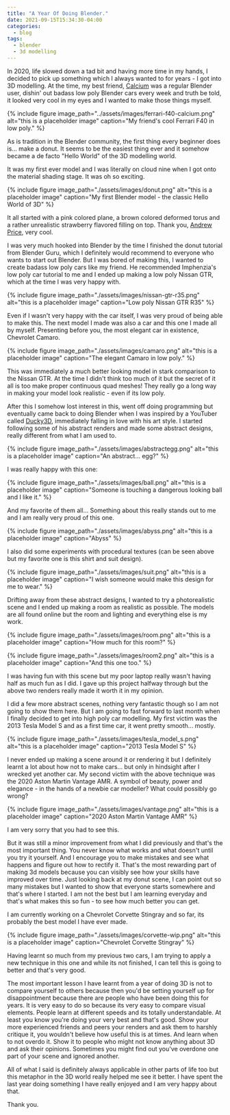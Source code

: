 ```yaml
---
title: "A Year Of Doing Blender."
date: 2021-09-15T15:34:30-04:00
categories:
  - blog
tags:
  - blender
  - 3d modelling
---
```


In 2020, life slowed down a tad bit and having more time in my hands, I decided to pick up something which I always wanted to for years - I got into 3D modelling. At the time, my best friend, [Calcium](https://www.youtube.com/c/TheBlueChalk) was a regular Blender user, dishin' out badass low poly Blender cars every week and truth be told, it looked very cool in my eyes and I wanted to make those things myself.

{% include figure image_path="../assets/images/ferrari-f40-calcium.png" alt="this is a placeholder image" caption="My friend's cool Ferrari F40 in low poly." %}

As is tradition in the Blender community, the first thing every beginner does is... make a donut. It seems to be the easiest thing ever and it somehow became a de facto "Hello World" of the 3D modelling world.

It was my first ever model and I was literally on cloud nine when I got onto the material shading stage. It was oh so exciting.

{% include figure image_path="./assets/images/donut.png" alt="this is a placeholder image" caption="My first Blender model - the classic Hello World of 3D" %}

It all started with a pink colored plane, a brown colored deformed torus and a rather unrealistic strawberry flavored filling on top. Thank you, [Andrew Price](https://www.blenderguru.com/), very cool.

I was very much hooked into Blender by the time I finished the donut tutorial from Blender Guru, which I definitely would recommend to everyone who wants to start out Blender. But I was bored of making this, I wanted to create badass low poly cars like my friend. He recommended Imphenzia's low poly car tutorial to me and I ended up making a low poly Nissan GTR, which at the time I was very happy with.

{% include figure image_path="./assets/images/nissan-gtr-r35.png" alt="this is a placeholder image" caption="Low poly Nissan GTR R35" %}

Even if I wasn't very happy with the car itself, I was very proud of being able to make this. The next model I made was also a car and this one I made all by myself. Presenting before you, the most elegant car in existence, Chevrolet Camaro.

{% include figure image_path="./assets/images/camaro.png" alt="this is a placeholder image" caption="The elegant Camaro in low poly." %}

This was immediately a much better looking model in stark comparison to the Nissan GTR. At the time I didn't think too much of it but the secret of it all is too make proper continuous quad meshes! They really go a long way in making your model look realistic - even if its low poly.

After this I somehow lost interest in this, went off doing programming but eventually came back to doing Blender when I was inspired by a YouTuber called [Ducky3D](https://www.youtube.com/channel/UCuNhGhbemBkdflZ1FGJ0lUQ), immediately falling in love with his art style. I started following some of his abstract renders and made some abstract designs, really different from what I am used to.

{% include figure image_path="./assets/images/abstractegg.png" alt="this is a placeholder image" caption="An abstract... egg?" %}

I was really happy with this one:

{% include figure image_path="./assets/images/ball.png" alt="this is a placeholder image" caption="Someone is touching a dangerous looking ball and I like it." %}

And my favorite of them all... Something about this really stands out to me and I am really very proud of this one.

{% include figure image_path="./assets/images/abyss.png" alt="this is a placeholder image" caption="Abyss" %}

I also did some experiments with procedural textures (can be seen above but my favorite one is this shirt and suit design).

{% include figure image_path="./assets/images/suit.png" alt="this is a placeholder image" caption="I wish someone would make this design for me to wear." %}

Drifting away from these abstract designs, I wanted to try a photorealistic scene and I ended up making a room as realistic as possible. The models are all found online but the room and lighting and everything else is my work.

{% include figure image_path="./assets/images/room.png" alt="this is a placeholder image" caption="How much for this room?" %}

{% include figure image_path="./assets/images/room2.png" alt="this is a placeholder image" caption="And this one too." %}

I was having fun with this scene but my poor laptop really wasn't having half as much fun as I did. I gave up this project halfway through but the above two renders really made it worth it in my opinion.

I did a few more abstract scenes, nothing very fantastic though so I am not going to show them here. But I am going to fast forward to last month when I finally decided to get into high poly car modelling. My first victim was the 2013 Tesla Model S and as a first time car, it went pretty smooth... mostly.

{% include figure image_path="./assets/images/tesla_model_s.png" alt="this is a placeholder image" caption="2013 Tesla Model S" %}

I never ended up making a scene around it or rendering it but I definitely learnt a lot about how not to make cars... but only in hindsight after I wrecked yet another car. My second victim with the above technique was the 2020 Aston Martin Vantage AMR. A symbol of beauty, power and elegance - in the hands of a newbie car modeller? What could possibly go wrong?

{% include figure image_path="./assets/images/vantage.png" alt="this is a placeholder image" caption="2020 Aston Martin Vantage AMR" %}

I am very sorry that you had to see this.

But it was still a minor improvement from what I did previously and that's the most important thing. You never know what works and what doesn't until you try it yourself. And I encourage you to make mistakes and see what happens and figure out how to rectify it. That's the most rewarding part of making 3d models because you can visibly see how your skills have improved over time. Just looking back at my donut scene, I can point out so many mistakes but I wanted to show that everyone starts somewhere and that's where I started. I am not the best but I am learning everyday and that's what makes this so fun - to see how much better you can get.

I am currently working on a Chevrolet Corvette Stingray and so far, its probably the best model I have ever made.

{% include figure image_path="./assets/images/corvette-wip.png" alt="this is a placeholder image" caption="Chevrolet Corvette Stingray" %}

Having learnt so much from my previous two cars, I am trying to apply a new technique in this one and while its not finished, I can tell this is going to better and that's very good.

The most important lesson I have learnt from a year of doing 3D is not to compare yourself to others because then you'd be setting yourself up for disappointment because there are people who have been doing this for years. It is very easy to do so because its very easy to compare visual elements. People learn at different speeds and its totally understandable. At least you know you're doing your very best and that's good. Show your more experienced friends and peers your renders and ask them to harshly critique it, you wouldn't believe how useful this is at times. And learn when to not overdo it. Show it to people who might not know anything about 3D and ask their opinions. Sometimes you might find out you've overdone one part of your scene and ignored another.

All of what I said is definitely always applicable in other parts of life too but this metaphor in the 3D world really helped me see it better. I have spent the last year doing something I have really enjoyed and I am very happy about that.

Thank you.
